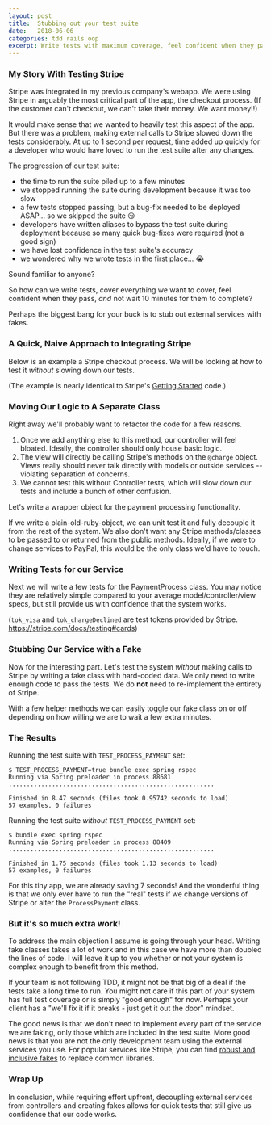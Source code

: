```yaml
---
layout: post
title:  Stubbing out your test suite
date:   2018-06-06
categories: tdd rails oop
excerpt: Write tests with maximum coverage, feel confident when they pass, and not wait 10 minutes every time they run!  Woohoo!
---
```



### My Story With Testing Stripe

Stripe was integrated in my previous company's webapp.  We were using Stripe in arguably the most critical part of the app, the checkout process.  (If the customer can't checkout, we can't take their money.  We want money!!)

It would make sense that we wanted to heavily test this aspect of the app.  But there was a problem, making external calls to Stripe slowed down the tests considerably.  At up to 1 second per request, time added up quickly for a developer who would have loved to run the test suite after any changes.

The progression of our test suite:

- the time to run the suite piled up to a few minutes
- we stopped running the suite during development because it was too slow
- a few tests stopped passing, but a bug-fix needed to be deployed ASAP... so we skipped the suite 😏
- developers have written aliases to bypass the test suite during deployment because so many quick bug-fixes were required (not a good sign)
- we have lost confidence in the test suite's accuracy
- we wondered why we wrote tests in the first place... 😭

Sound familiar to anyone?

So how can we write tests, cover everything we want to cover, feel confident when they pass, _and_ not wait 10 minutes for them to complete?

Perhaps the biggest bang for your buck is to stub out external services with fakes.

### A Quick, Naive Approach to Integrating Stripe

Below is an example a Stripe checkout process.  We will be looking at how to test it _without_ slowing down our tests.

(The example is nearly identical to Stripe's [Getting Started](https://stripe.com/docs/checkout/rails) code.)

<script src="https://gist.github.com/david-wolgemuth/41b2700f2bae626f19ad27635a80a878.js"></script>

### Moving Our Logic to A Separate Class

Right away we'll probably want to refactor the code for a few reasons.

1. Once we add anything else to this method, our controller will feel bloated.  Ideally, the controller should only house basic logic.
1. The view will directly be calling Stripe's methods on the `@charge` object.  Views really should never talk directly with models or outside services -- violating separation of concerns.
1. We cannot test this without Controller tests, which will slow down our tests and include a bunch of other confusion.

Let's write a wrapper object for the payment processing functionality.

If we write a plain-old-ruby-object, we can unit test it and fully decouple it from the rest of the system.  We also don't want any Stripe methods/classes to be passed to or returned from the public methods.  Ideally, if we were to change services to PayPal, this would be the only class we'd have to touch.

<script src="https://gist.github.com/david-wolgemuth/aa85839032cc8f31ba1bc493e07c7b69.js"></script>

<script src="https://gist.github.com/david-wolgemuth/ed071a3e9a769c4eca2a61c265a303e2.js"></script>

### Writing Tests for our Service

Next we will write a few tests for the PaymentProcess class. You may notice they are relatively simple compared to your average model/controller/view specs, but still provide us with confidence that the system works.

(`tok_visa` and `tok_chargeDeclined` are test tokens provided by Stripe. <https://stripe.com/docs/testing#cards>)

<script src="https://gist.github.com/david-wolgemuth/76b426ca7141df147663ccc9aad27774.js"></script>

### Stubbing Our Service with a Fake

Now for the interesting part.  Let's test the system _without_ making calls to Stripe by writing a fake class with hard-coded data.  We only need to write enough code to pass the tests.  We do **not** need to re-implement the entirety of Stripe.

<script src="https://gist.github.com/david-wolgemuth/b0b2b5f434e84d6bdbc17b91d787b32d.js"></script>

With a few helper methods we can easily toggle our fake class on or off depending on how willing we are to wait a few extra minutes.

<script src="https://gist.github.com/david-wolgemuth/c145c55e11ae5048858b29c1e591dc55.js"></script>

### The Results

Running the test suite with `TEST_PROCESS_PAYMENT` set:

```
$ TEST_PROCESS_PAYMENT=true bundle exec spring rspec
Running via Spring preloader in process 88681
.........................................................

Finished in 8.47 seconds (files took 0.95742 seconds to load)
57 examples, 0 failures
```

Running the test suite _without_ `TEST_PROCESS_PAYMENT` set:

```
$ bundle exec spring rspec
Running via Spring preloader in process 88409
.........................................................

Finished in 1.75 seconds (files took 1.13 seconds to load)
57 examples, 0 failures
```

For this tiny app, we are already saving 7 seconds!  And the wonderful thing is that we only ever have to run the "real" tests if we change versions of Stripe or alter the `ProcessPayment` class.


### But it's so much extra work!

To address the main objection I assume is going through your head. Writing fake classes takes a lot of work and in this case we have more than doubled the lines of code.  I will leave it up to you whether or not your system is complex enough to benefit from this method.

If your team is not following TDD, it might not be that big of a deal if the tests take a long time to run.  You might not care if this part of your system has full test coverage or is simply "good enough" for now.  Perhaps your client has a "we'll fix it if it breaks - just get it out the door" mindset.

The good news is that we don't need to implement every part of the service we are faking, only those which are included in the test suite.  More good news is that you are not the only development team using the external services you use.  For popular services like Stripe, you can find [robust and inclusive fakes](https://github.com/rebelidealist/stripe-ruby-mock) to replace common libraries.

### Wrap Up

In conclusion, while requiring effort upfront, decoupling external services from controllers and creating fakes allows for quick tests that still give us confidence that our code works.
